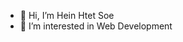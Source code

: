- 👋 Hi, I’m Hein Htet Soe
- 👀 I’m interested in Web Development


<!---
HeinHtet-Soe/HeinHtet-Soe is a ✨ special ✨ repository because its `README.md` (this file) appears on your GitHub profile.
You can click the Preview link to take a look at your changes.
--->

